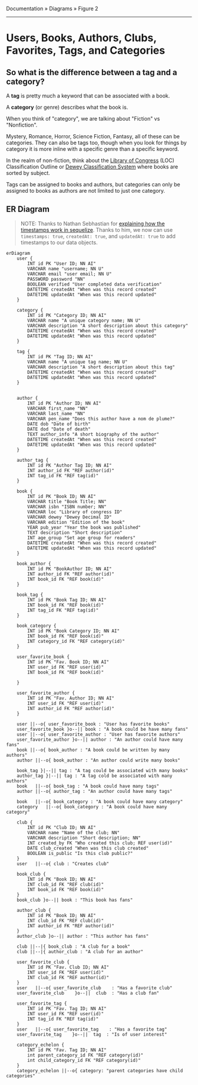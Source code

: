Documentation &raquo; Diagrams &raquo; Figure 2

---

# Users, Books, Authors, Clubs, Favorites, Tags, and Categories

## So what is the difference between a tag and a category?

A **tag** is pretty much a keyword that can be associated with a book.

A **category** (or genre) describes what the book is.

When you think of "category", we are talking about "Fiction" vs "Nonfiction".

Mystery, Romance, Horror, Science Fiction, Fantasy, all of these can be categories. They can also be tags too, though when you look for things by category it is more inline with a specific genre than a specific keyword.

In the realm of non-fiction, think about the [Library of Congress](https://www.loc.gov/catdir/cpso/lcco/) (LOC) Classification Outline or [Dewey Classification System](https://www.oclc.org/content/dam/oclc/dewey/resources/summaries/deweysummaries.pdf) where books are sorted by subject.

Tags can be assigned to books and authors, but categories can only be assigned to books as authors are not limited to just one category.

## ER Diagram

> NOTE: Thanks to Nathan Sebhastian for [explaining how the timestamps work in sequelize](https://sebhastian.com/sequelize-timestamps/).
> Thanks to him, we now can use `timestamps: true`, `createdAt: true`, and `updatedAt: true` to add timestamps to our data objects.

```mermaid
erDiagram
    user {
        INT id PK "User ID; NN AI"
        VARCHAR name "username; NN U"
        VARCHAR email "user email; NN U"
        PASSWORD password "NN"
        BOOLEAN verified "User completed data verification"
        DATETIME createdAt "When was this record created"
        DATETIME updatedAt "When was this record updated"
    }

    category {
        INT id PK "Category ID; NN AI"
        VARCHAR name "A unique category name; NN U"
        VARCHAR description "A short description about this category"
        DATETIME createdAt "When was this record created"
        DATETIME updatedAt "When was this record updated"
    }

    tag {
        INT id PK "Tag ID; NN AI"
        VARCHAR name "A unique tag name; NN U"
        VARCHAR description "A short description about this tag"
        DATETIME createdAt "When was this record created"
        DATETIME updatedAt "When was this record updated"
    }


    author {
        INT id PK "Author ID; NN AI"
        VARCHAR first_name "NN"
        VARCHAR last_name "NN"
        VARCHAR pen_name "Does this author have a nom de plume?"
        DATE dob "Date of birth"
        DATE dod "Date of death"
        TEXT author_info "A short biography of the author"
        DATETIME createdAt "When was this record created"
        DATETIME updatedAt "When was this record updated"
    }

    author_tag {
        INT id PK "Author Tag ID; NN AI"
        INT author_id FK "REF author(id)"
        INT tag_id FK "REF tag(id)"
    }

    book {
        INT id PK "Book ID; NN AI"
        VARCHAR title "Book Title; NN"
        VARCHAR isbn "ISBN number; NN"
        VARCHAR loc "Library of congress ID"
        VARCHAR dewey "Dewey Decimal ID"
        VARCHAR edition "Edition of the book"
        YEAR pub_year "Year the book was published"
        TEXT description "Short description"
        INT age_group "Set age group for readers"
        DATETIME createdAt "When was this record created"
        DATETIME updatedAt "When was this record updated"
    }

    book_author {
        INT id PK "BookAuthor ID; NN AI"
        INT author_id FK "REF author(id)"
        INT book_id FK "REF book(id)"
    }

    book_tag {
        INT id PK "Book Tag ID; NN AI"
        INT book_id FK "REF book(id)"
        INT tag_id FK "REF tag(id)"
    }

    book_category {
        INT id PK "Book Category ID; NN AI"
        INT book_id FK "REF book(id)"
        INT category_id FK "REF category(id)"
    }

    user_favorite_book {
        INT id PK "Fav. Book ID; NN AI"
        INT user_id FK "REF user(id)"
        INT book_id FK "REF book(id)"
        
    }

    user_favorite_author {
        INT id PK "Fav. Author ID; NN AI"
        INT user_id FK "REF user(id)"
        INT author_id FK "REF author(id)"
    }

    user ||--o{ user_favorite_book : "User has favorite books"
    user_favorite_book }o--|| book : "A book could be have many fans"
    user ||--o{ user_favorite_author : "User has favorite authors"
    user_favorite_author }o--|| author : "An author could have many fans"
    book ||--o{ book_author : "A book could be written by many authors"
    author ||--o{ book_author : "An author could write many books"

    book_tag }|--|| tag : "A tag could be associated with many books"
    author_tag }|--|| tag : "A tag cold be associated with many authors"
    book   ||--o{ book_tag : "A book could have many tags"
    author ||--o{ author_tag : "An author could have many tags"

    book   ||--o{ book_category : "A book could have many category"
    category   ||--o{ book_category : "A book could have many category"
    
    club {
        INT id PK "Club ID; NN AI"
        VARCHAR name "Name of the club; NN"
        VARCHAR description "Short description; NN"
        INT created_by FK "Who created this club; REF user(id)"
        DATE club_created "When was this club created"
        BOOLEAN is_public "Is this club public?"
    }
    user   ||--o{ club : "Creates club"

    book_club {
        INT id PK "Book ID; NN AI"
        INT club_id FK "REF club(id)"
        INT book_id FK "REF book(id)"
    }
    book_club }o--|| book : "This book has fans"

    author_club {
        INT id PK "Book ID; NN AI"
        INT club_id FK "REF club(id)"
        INT author_id FK "REF author(id)"
    }
    author_club }o--|| author : "This author has fans"

    club ||--|{ book_club : "A club for a book"
    club ||--|{ author_club : "A club for an author"

    user_favorite_club {
        INT id PK "Fav. Club ID; NN AI"
        INT user_id FK "REF user(id)"
        INT club_id FK "REF author(id)"
    }
    user   ||--o{ user_favorite_club    : "Has a favorite club"
    user_favorite_club    }o--||  club  : "Has a club fan"

    user_favorite_tag {
        INT id PK "Fav. Tag ID; NN AI"
        INT user_id FK "REF user(id)"
        INT tag_id FK "REF tag(id)"
    }
    user   ||--o{ user_favorite_tag    : "Has a favorite tag"
    user_favorite_tag    }o--||  tag  : "Is of user interest"

    category_echelon {
        INT id PK "Fav. Tag ID; NN AI"
        int parent_category_id FK "REF category(id)"
        int child_category_id FK "REF category(id)"
    }
    category_echelon ||--o{ category: "parent categories have child categories"
```

